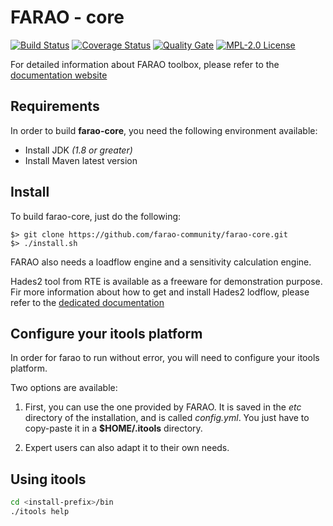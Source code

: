 # FARAO - core

[![Build Status](https://travis-ci.com/farao-community/farao-core.svg?branch=master)](https://travis-ci.com/farao-community/farao-core)
[![Coverage Status](https://sonarcloud.io/api/project_badges/measure?project=com.farao-community.farao%3Afarao-core&metric=coverage)](https://sonarcloud.io/component_measures?id=com.farao-community.farao%3Afarao-core&metric=coverage)
[![Quality Gate](https://sonarcloud.io/api/project_badges/measure?project=com.farao-community.farao%3Afarao-core&metric=alert_status)](https://sonarcloud.io/dashboard?id=com.farao-community.farao%3Afarao-core)
[![MPL-2.0 License](https://img.shields.io/badge/license-MPL_2.0-blue.svg)](https://www.mozilla.org/en-US/MPL/2.0/)

For detailed information about FARAO toolbox, please refer to the [documentation website](https://farao-community.github.io/docs/)

## Requirements
In order to build **farao-core**, you need the following environment available:
  - Install JDK *(1.8 or greater)*
  - Install Maven latest version

## Install
To build farao-core, just do the following:

```
$> git clone https://github.com/farao-community/farao-core.git
$> ./install.sh
```

FARAO also needs a loadflow engine and a sensitivity calculation engine.

Hades2 tool from RTE is available as a freeware for demonstration purpose.
Fir more information about how to get and install Hades2 lodflow, please refer to the
[dedicated documentation](https://rte-france.github.io/hades2/index.html)

## Configure your itools platform
In order for farao to run without error, you will need to configure your itools platform.

Two options are available:
1.  First, you can use the one provided by FARAO. It is saved in the *etc* directory of the installation, and is called *config.yml*.
You just have to copy-paste it in a **$HOME/.itools** directory. 

2.  Expert users can also adapt it to their own needs.

## Using itools
```bash
cd <install-prefix>/bin
./itools help
```

